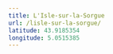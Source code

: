 ```yaml
---
title: L'Isle-sur-la-Sorgue
url: /lisle-sur-la-sorgue/
latitude: 43.9185354
longitude: 5.0515385
---
```

